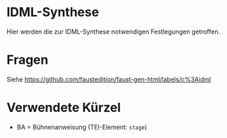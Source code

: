 IDML-Synthese
=============================

Hier werden die zur IDML-Synthese notwendigen Festlegungen getroffen. 

# Fragen
Siehe https://github.com/faustedition/faust-gen-html/labels/c%3Aidml

# Verwendete Kürzel
* BA = Bühnenanweisung (TEI-Element: `stage`)